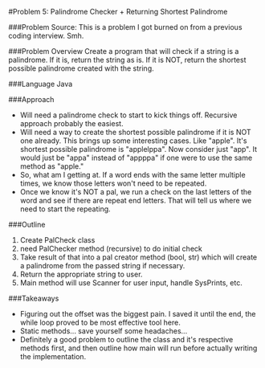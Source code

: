 #Problem 5: Palindrome Checker + Returning Shortest Palindrome

###Problem Source:
This is a problem I got burned on from a previous coding interview. Smh.

###Problem Overview
Create a program that will check if a string is a palindrome. If it is, return the string as is. If it is NOT, return the shortest possible palindrome created with the string.

###Language
Java

###Approach
- Will need a palindrome check to start to kick things off. Recursive approach probably the easiest.
- Will need a way to create the shortest possible palindrome if it is NOT one already. This brings up some interesting cases. Like "apple". It's shortest possible palindrome is "applelppa". Now consider just "app". It would just be "appa" instead of "appppa" if one were to use the same method as "apple."
- So, what am I getting at. If a word ends with the same letter multiple times, we know those letters won't need to be repeated. 
- Once we know it's NOT a pal, we run a check on the last letters of the word and see if there are repeat end letters. That will tell us where we need to start the repeating.


###Outline
1. Create PalCheck class
2. need PalChecker method (recursive) to do initial check
3. Take result of that into a pal creator method (bool, str) which will create a palindrome from the passed string if necessary. 
4. Return the appropriate string to user.
5. Main method will use Scanner for user input, handle SysPrints, etc.

###Takeaways
- Figuring out the offset was the biggest pain. I saved it until the end, the while loop proved to be most effective tool here.
- Static methods... save yourself some headaches...
- Definitely a good problem to outline the class and it's respective methods first, and then outline how main will run before actually writing the implementation. 
